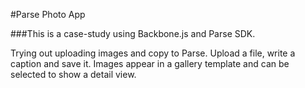 #Parse Photo App

###This is a case-study using Backbone.js and Parse SDK.

Trying out uploading images and copy to Parse. Upload a file, write a caption and save it. Images appear in a gallery template and can be selected to show a detail view.